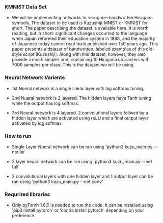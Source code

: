   ### KMNIST Data Set
  
  * We will be implementing networks to recognize handwritten Hiragana symbols. The dataset to be used is Kuzushiji-MNIST or KMNIST for short. The paper describing the dataset is available here. It is worth reading, but in short: significant changes occurred to the language when Japan reformed their education system in 1868, and the majority of Japanese today cannot read texts published over 150 years ago. This paper presents a dataset of handwritten, labeled examples of this old-style script (Kuzushiji). Along with this dataset, however, they also provide a much simpler one, containing 10 Hiragana characters with 7000 samples per class. This is the dataset we will be using.


  ### Neural Network Varients

  * 1st Nueral network is a single linear layer with log softmax tuning.

  * 2nd Nueral network is 2 layered. The hidden layers have Tanh tuning while the output has log softmax.

  * 3rd Neural network is 4 layered. 2 convolutional layers follwed by a hidden layer which are activated using reLU and a final output layer activated by log softmax.

  ### How to run

  * Single Layer Nueral network can be ran using 'python3 kuzu_main.py --net lin'

  * 2 layer neural network can be ran using 'python3 kuzu_main.py --net full'

  * 2 convolutional layers with one hidden layer and 1 output layer can be ran using 'python3 kuzu_main.py --net conv'

  ### Requrired libraries

  * Only pyTorch 1.6.0 is needed to run the code. It can be installed using 'pip3 install pytorch' or 'conda install pytorch' depending on your preference.

